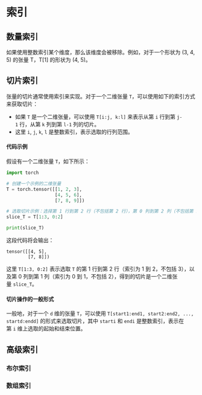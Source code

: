 # 索引

## 数量索引

如果使用整数索引某个维度，那么该维度会被移除。例如，对于一个形状为 (3, 4, 5) 的张量 T，T[1] 的形状为 (4, 5)。

## 切片索引

张量的切片通常使用索引来实现。对于一个二维张量 `T`，可以使用如下的索引方式来获取切片：

- 如果 `T` 是一个二维张量，可以使用 `T[i:j, k:l]` 来表示从第 `i` 行到第 `j-1` 行，从第 `k` 列到第 `l-1` 列的切片。
- 这里 `i`, `j`, `k`, `l` 是整数索引，表示选取的行列范围。

#### 代码示例

假设有一个二维张量 `T`，如下所示：

```python
import torch

# 创建一个示例的二维张量
T = torch.tensor([[1, 2, 3],
                  [4, 5, 6],
                  [7, 8, 9]])

# 选取切片示例：选择第 1 行到第 2 行（不包括第 2 行），第 0 列到第 2 列（不包括第 2 列）
slice_T = T[1:3, 0:2]

print(slice_T)
```

这段代码将会输出：

```
tensor([[4, 5],
        [7, 8]])
```

这里 `T[1:3, 0:2]` 表示选取 `T` 的第 1 行到第 2 行（索引为 1 到 2，不包括 3），以及第 0 列到第 1 列（索引为 0 到 1，不包括 2），得到的切片是一个二维张量 `slice_T`。

#### 切片操作的一般形式

一般地，对于一个 `d` 维的张量 `T`，可以使用 `T[start1:end1, start2:end2, ..., startd:endd]` 的形式来选取切片，其中 `starti` 和 `endi` 是整数索引，表示在第 `i` 维上选取的起始和结束位置。

## 高级索引

### 布尔索引

### 数组索引




